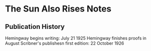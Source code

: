 # The Sun Also Rises Notes

## Publication History

Hemingway begins writing: July 21 1925
Hemingway finishes proofs in August
Scribner's publishesn first edition: 22 October 1926
